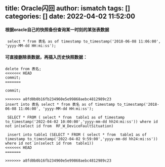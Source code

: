 title: Oracle闪回
author: ismatch
tags: []
categories: []
date: 2022-04-02 11:52:00
---

#### 根据oracle自己的快照备份查询某一时刻的某张表数据

```
 select * from 表名 as of timestamp to_timestamp('2018-06-08 11:06:00', 'yyyy-MM-dd HH:mi:ss');
 ```

#### 可直接删除表数据，再插入历史快照数据：

```
delete from 表名;
<<<<<<< HEAD
commit;
=======

commit;

>>>>>>> a8fd0b0b16fb234960e5e99868aebc4812989c23
insert into 表名 select * from 表名 as of timestamp to_timestamp('2018-06-08 11:06:00', 'yyyy-MM-dd HH:mi:ss');
```


```
 SELECT * FROM ( select * from  table1 as of timestamp to_timestamp('2022-04-02 10:00:00','yyyy-mm-dd hh24:mi:ss')) where id not in(select id from  RF_W_DeviceFaultSituation)
 
 insert into table1 (SELECT * FROM ( select * from  table1 as of timestamp to_timestamp('2022-04-02 9:59:00','yyyy-mm-dd hh24:mi:ss')) where id not in(select id from  table1))
<<<<<<< HEAD
=======

>>>>>>> a8fd0b0b16fb234960e5e99868aebc4812989c23
```